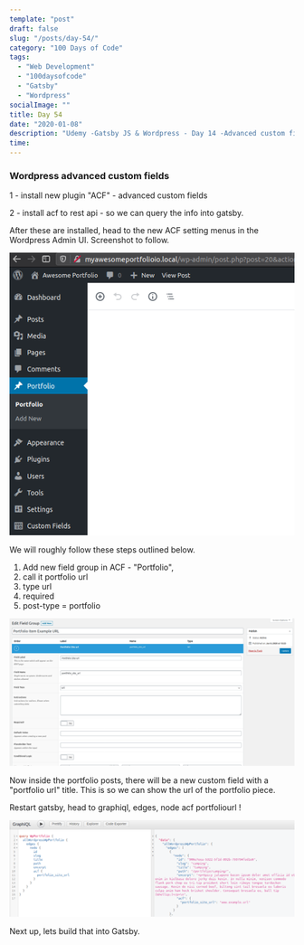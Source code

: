 ```yaml
---
template: "post"
draft: false
slug: "/posts/day-54/"
category: "100 Days of Code"
tags:
  - "Web Development"
  - "100daysofcode"
  - "Gatsby"
  - "Wordpress"
socialImage: ""
title: Day 54 
date: "2020-01-08"
description: "Udemy -Gatsby JS & Wordpress - Day 14 -Advanced custom field"
time: 
---
```


### Wordpress advanced custom fields

1 - install new plugin "ACF" - advanced custom fields

2 - install acf to rest api - so we can query the info into gatsby.

After these are installed, head to the new ACF setting menus in the Wordpress Admin UI. Screenshot to follow.

![Wordpress Advanced Custom Fields Admin UI Location](../../static/media/2020-01-09-Gatsby-wordpress-advanced-cutom-fields.png)

We will roughly follow these steps outlined below.

1. Add new field group in ACF - "Portfolio", 
2. call it portfolio url
3. type url
4. required
5. post-type = portfolio


![Wordpress Advanced Custom Fields Admin UI](../../static/media/2020-01-09-Wordpress-advanced-custom-fields-admin-ui.png)

Now inside the portfolio posts, there will be a new custom field with a "portfolio url" title. This is so we can show the url of the portfolio piece.


Restart gatsby, head to graphiql, edges, node acf portfoliourl !

![Advanced Custom Fields are now available in GraphiQL](../../static/media/2020-01-09-ACF-GraphiQL.png)

Next up, lets build that into Gatsby.


